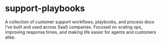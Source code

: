 # support-playbooks
A collection of customer support workflows, playbooks, and process docs I’ve built and used across SaaS companies. Focused on scaling ops, improving response times, and making life easier for agents and customers alike.
